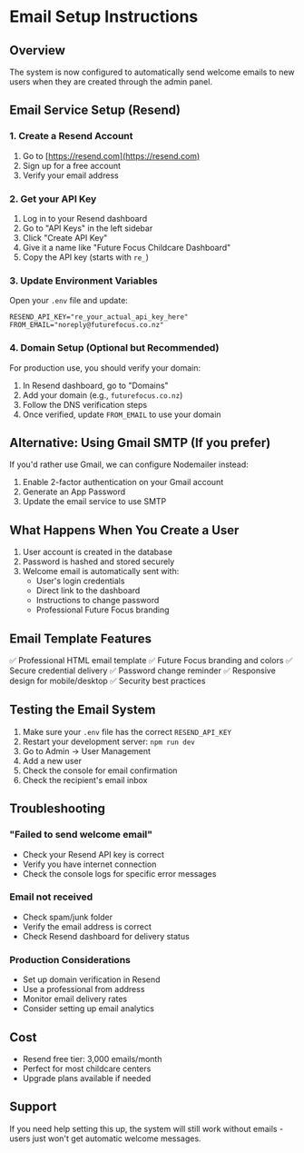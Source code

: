 # Email Setup Instructions

## Overview
The system is now configured to automatically send welcome emails to new users when they are created through the admin panel.

## Email Service Setup (Resend)

### 1. Create a Resend Account
1. Go to [https://resend.com](https://resend.com)
2. Sign up for a free account
3. Verify your email address

### 2. Get your API Key
1. Log in to your Resend dashboard
2. Go to "API Keys" in the left sidebar
3. Click "Create API Key"
4. Give it a name like "Future Focus Childcare Dashboard"
5. Copy the API key (starts with `re_`)

### 3. Update Environment Variables
Open your `.env` file and update:
```
RESEND_API_KEY="re_your_actual_api_key_here"
FROM_EMAIL="noreply@futurefocus.co.nz"
```

### 4. Domain Setup (Optional but Recommended)
For production use, you should verify your domain:
1. In Resend dashboard, go to "Domains"
2. Add your domain (e.g., `futurefocus.co.nz`)
3. Follow the DNS verification steps
4. Once verified, update `FROM_EMAIL` to use your domain

## Alternative: Using Gmail SMTP (If you prefer)

If you'd rather use Gmail, we can configure Nodemailer instead:

1. Enable 2-factor authentication on your Gmail account
2. Generate an App Password
3. Update the email service to use SMTP

## What Happens When You Create a User

1. User account is created in the database
2. Password is hashed and stored securely
3. Welcome email is automatically sent with:
   - User's login credentials
   - Direct link to the dashboard
   - Instructions to change password
   - Professional Future Focus branding

## Email Template Features

✅ Professional HTML email template
✅ Future Focus branding and colors
✅ Secure credential delivery
✅ Password change reminder
✅ Responsive design for mobile/desktop
✅ Security best practices

## Testing the Email System

1. Make sure your `.env` file has the correct `RESEND_API_KEY`
2. Restart your development server: `npm run dev`
3. Go to Admin → User Management
4. Add a new user
5. Check the console for email confirmation
6. Check the recipient's email inbox

## Troubleshooting

### "Failed to send welcome email"
- Check your Resend API key is correct
- Verify you have internet connection
- Check the console logs for specific error messages

### Email not received
- Check spam/junk folder
- Verify the email address is correct
- Check Resend dashboard for delivery status

### Production Considerations
- Set up domain verification in Resend
- Use a professional from address
- Monitor email delivery rates
- Consider setting up email analytics

## Cost
- Resend free tier: 3,000 emails/month
- Perfect for most childcare centers
- Upgrade plans available if needed

## Support
If you need help setting this up, the system will still work without emails - users just won't get automatic welcome messages.

